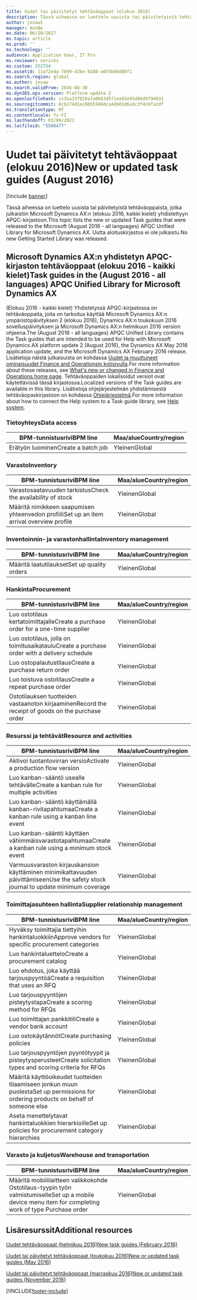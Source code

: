 ```yaml
---
title: Uudet tai päivitetyt tehtäväoppaat (elokuu 2016)
description: Tässä aiheessa on luettelo uusista tai päivitetyistä tehtäväoppaista, jotka julkaistiin Microsoft Dynamics AX:n (elokuu 2016, kaikki kielet) yhdistettyyn APQC-kirjastoon. Uutta aloituskirjastoa ei ole julkaistu.
author: josaw1
manager: AnnBe
ms.date: 06/20/2017
ms.topic: article
ms.prod: ''
ms.technology: ''
audience: Application User, IT Pro
ms.reviewer: sericks
ms.custom: 252754
ms.assetid: 11a72e4a-7899-42be-b180-a0f4b86d88f1
ms.search.region: global
ms.author: josaw
ms.search.validFrom: 2016-08-30
ms.dyn365.ops.version: Platform update 2
ms.openlocfilehash: cc31a15f020a7a0bb3d5f1ea92e95d86d9794931
ms.sourcegitcommit: 6cb174d1ec8b55946dca4db03d6a3c3f4c6fa2df
ms.translationtype: HT
ms.contentlocale: fi-FI
ms.lasthandoff: 03/09/2021
ms.locfileid: "5566477"
---
```

# <a name="new-or-updated-task-guides-august-2016"></a><span data-ttu-id="c61d9-104">Uudet tai päivitetyt tehtäväoppaat (elokuu 2016)</span><span class="sxs-lookup"><span data-stu-id="c61d9-104">New or updated task guides (August 2016)</span></span>

[!include [banner](../includes/banner.md)]

<span data-ttu-id="c61d9-105">Tässä aiheessa on luettelo uusista tai päivitetyistä tehtäväoppaista, jotka julkaistiin Microsoft Dynamics AX:n (elokuu 2016, kaikki kielet) yhdistettyyn APQC-kirjastoon.</span><span class="sxs-lookup"><span data-stu-id="c61d9-105">This topic lists the new or updated Task guides that were released to the Microsoft (August 2016 - all languages) APQC Unified Library for Microsoft Dynamics AX.</span></span> <span data-ttu-id="c61d9-106">Uutta aloituskirjastoa ei ole julkaistu.</span><span class="sxs-lookup"><span data-stu-id="c61d9-106">No new Getting Started Library was released.</span></span>

## <a name="task-guides-in-the-august-2016---all-languages-apqc-unified-library-for-microsoft-dynamics-ax"></a><span data-ttu-id="c61d9-107">Microsoft Dynamics AX:n yhdistetyn APQC-kirjaston tehtäväoppaat (elokuu 2016 - kaikki kielet)</span><span class="sxs-lookup"><span data-stu-id="c61d9-107">Task guides in the (August 2016 - all languages) APQC Unified Library for Microsoft Dynamics AX</span></span>

<span data-ttu-id="c61d9-108">(Elokuu 2016 - kaikki kielet) Yhdistetyssä APQC-kirjastossa on tehtäväoppaita, joita on tarkoitus käyttää Microsoft Dynamics AX:n ympäristöpäivityksen 2 (elokuu 2016), Dynamics AX:n toukokuun 2016 sovelluspäivityksen ja Microsoft Dynamics AX:n helmikuun 2016 version ohjeena.</span><span class="sxs-lookup"><span data-stu-id="c61d9-108">The (August 2016 - all languages) APQC Unified Library contains the Task guides that are intended to be used for Help with Microsoft Dynamics AX platform update 2 (August 2016), the Dynamics AX May 2016 application update, and the Microsoft Dynamics AX February 2016 release.</span></span> <span data-ttu-id="c61d9-109">Lisätietoja näistä julkaisuista on kohdassa [Uudet ja muuttuneet ominaisuudet Finance and Operationsin kotisivulla](whats-new-changed.md).</span><span class="sxs-lookup"><span data-stu-id="c61d9-109">For more information about these releases, see [What's new or changed in Finance and Operations home page](whats-new-changed.md).</span></span> <span data-ttu-id="c61d9-110">Tehtäväoppaiden lokalisoidut versiot ovat käytettävissä tässä kirjastossa.</span><span class="sxs-lookup"><span data-stu-id="c61d9-110">Localized versions of the Task guides are available in this library.</span></span> <span data-ttu-id="c61d9-111">Lisätietoja ohjejärjestelmän yhdistämisestä tehtäväopaskirjastoon on kohdassa [Ohjejärjestelmä](help-overview.md).</span><span class="sxs-lookup"><span data-stu-id="c61d9-111">For more information about how to connect the Help system to a Task guide library, see [Help system](help-overview.md).</span></span>

### <a name="data-access"></a><span data-ttu-id="c61d9-112">Tietoyhteys</span><span class="sxs-lookup"><span data-stu-id="c61d9-112">Data access</span></span>

| <span data-ttu-id="c61d9-113">BPM-tunnistusrivi</span><span class="sxs-lookup"><span data-stu-id="c61d9-113">BPM line</span></span>           | <span data-ttu-id="c61d9-114">Maa/alue</span><span class="sxs-lookup"><span data-stu-id="c61d9-114">Country/region</span></span> |
|--------------------|----------------|
| <span data-ttu-id="c61d9-115">Erätyön luominen</span><span class="sxs-lookup"><span data-stu-id="c61d9-115">Create a batch job</span></span> | <span data-ttu-id="c61d9-116">Yleinen</span><span class="sxs-lookup"><span data-stu-id="c61d9-116">Global</span></span>         |

### <a name="inventory"></a><span data-ttu-id="c61d9-117">Varasto</span><span class="sxs-lookup"><span data-stu-id="c61d9-117">Inventory</span></span>

| <span data-ttu-id="c61d9-118">BPM-tunnistusrivi</span><span class="sxs-lookup"><span data-stu-id="c61d9-118">BPM line</span></span>                                | <span data-ttu-id="c61d9-119">Maa/alue</span><span class="sxs-lookup"><span data-stu-id="c61d9-119">Country/region</span></span> |
|-----------------------------------------|----------------|
| <span data-ttu-id="c61d9-120">Varastosaatavuuden tarkistus</span><span class="sxs-lookup"><span data-stu-id="c61d9-120">Check the availability of stock</span></span>         | <span data-ttu-id="c61d9-121">Yleinen</span><span class="sxs-lookup"><span data-stu-id="c61d9-121">Global</span></span>         |
| <span data-ttu-id="c61d9-122">Määritä nimikkeen saapumisen yhteenvedon profiili</span><span class="sxs-lookup"><span data-stu-id="c61d9-122">Set up an item arrival overview profile</span></span> | <span data-ttu-id="c61d9-123">Yleinen</span><span class="sxs-lookup"><span data-stu-id="c61d9-123">Global</span></span>         |

### <a name="inventory-management"></a><span data-ttu-id="c61d9-124">Inventoinnin- ja varastonhallinta</span><span class="sxs-lookup"><span data-stu-id="c61d9-124">Inventory management</span></span>

| <span data-ttu-id="c61d9-125">BPM-tunnistusrivi</span><span class="sxs-lookup"><span data-stu-id="c61d9-125">BPM line</span></span>              | <span data-ttu-id="c61d9-126">Maa/alue</span><span class="sxs-lookup"><span data-stu-id="c61d9-126">Country/region</span></span> |
|-----------------------|----------------|
| <span data-ttu-id="c61d9-127">Määritä laatutilaukset</span><span class="sxs-lookup"><span data-stu-id="c61d9-127">Set up quality orders</span></span> | <span data-ttu-id="c61d9-128">Yleinen</span><span class="sxs-lookup"><span data-stu-id="c61d9-128">Global</span></span>         |

### <a name="procurement"></a><span data-ttu-id="c61d9-129">Hankinta</span><span class="sxs-lookup"><span data-stu-id="c61d9-129">Procurement</span></span>

| <span data-ttu-id="c61d9-130">BPM-tunnistusrivi</span><span class="sxs-lookup"><span data-stu-id="c61d9-130">BPM line</span></span>                                          | <span data-ttu-id="c61d9-131">Maa/alue</span><span class="sxs-lookup"><span data-stu-id="c61d9-131">Country/region</span></span> |
|---------------------------------------------------|----------------|
| <span data-ttu-id="c61d9-132">Luo ostotilaus kertatoimittajalle</span><span class="sxs-lookup"><span data-stu-id="c61d9-132">Create a purchase order for a one-time supplier</span></span>   | <span data-ttu-id="c61d9-133">Yleinen</span><span class="sxs-lookup"><span data-stu-id="c61d9-133">Global</span></span>         |
| <span data-ttu-id="c61d9-134">Luo ostotilaus, jolla on toimitusaikataulu</span><span class="sxs-lookup"><span data-stu-id="c61d9-134">Create a purchase order with a delivery schedule</span></span>  | <span data-ttu-id="c61d9-135">Yleinen</span><span class="sxs-lookup"><span data-stu-id="c61d9-135">Global</span></span>         |
| <span data-ttu-id="c61d9-136">Luo ostopalautustilaus</span><span class="sxs-lookup"><span data-stu-id="c61d9-136">Create a purchase return order</span></span>                    | <span data-ttu-id="c61d9-137">Yleinen</span><span class="sxs-lookup"><span data-stu-id="c61d9-137">Global</span></span>         |
| <span data-ttu-id="c61d9-138">Luo toistuva ostotilaus</span><span class="sxs-lookup"><span data-stu-id="c61d9-138">Create a repeat purchase order</span></span>                    | <span data-ttu-id="c61d9-139">Yleinen</span><span class="sxs-lookup"><span data-stu-id="c61d9-139">Global</span></span>         |
| <span data-ttu-id="c61d9-140">Ostotilauksen tuotteiden vastaanoton kirjaaminen</span><span class="sxs-lookup"><span data-stu-id="c61d9-140">Record the receipt of goods on the purchase order</span></span> | <span data-ttu-id="c61d9-141">Yleinen</span><span class="sxs-lookup"><span data-stu-id="c61d9-141">Global</span></span>         |

### <a name="resource-and-activities"></a><span data-ttu-id="c61d9-142">Resurssi ja tehtävät</span><span class="sxs-lookup"><span data-stu-id="c61d9-142">Resource and activities</span></span>

| <span data-ttu-id="c61d9-143">BPM-tunnistusrivi</span><span class="sxs-lookup"><span data-stu-id="c61d9-143">BPM line</span></span>                                                | <span data-ttu-id="c61d9-144">Maa/alue</span><span class="sxs-lookup"><span data-stu-id="c61d9-144">Country/region</span></span> |
|---------------------------------------------------------|----------------|
| <span data-ttu-id="c61d9-145">Aktivoi tuotantovirran versio</span><span class="sxs-lookup"><span data-stu-id="c61d9-145">Activate a production flow version</span></span>                      | <span data-ttu-id="c61d9-146">Yleinen</span><span class="sxs-lookup"><span data-stu-id="c61d9-146">Global</span></span>         |
| <span data-ttu-id="c61d9-147">Luo kanban-sääntö usealle tehtävälle</span><span class="sxs-lookup"><span data-stu-id="c61d9-147">Create a kanban rule for multiple activities</span></span>            | <span data-ttu-id="c61d9-148">Yleinen</span><span class="sxs-lookup"><span data-stu-id="c61d9-148">Global</span></span>         |
| <span data-ttu-id="c61d9-149">Luo kanban-sääntö käyttämällä kanban-rivitapahtumaa</span><span class="sxs-lookup"><span data-stu-id="c61d9-149">Create a kanban rule using a kanban line event</span></span>          | <span data-ttu-id="c61d9-150">Yleinen</span><span class="sxs-lookup"><span data-stu-id="c61d9-150">Global</span></span>         |
| <span data-ttu-id="c61d9-151">Luo kanban-sääntö käyttäen vähimmäisvarastotapahtumaa</span><span class="sxs-lookup"><span data-stu-id="c61d9-151">Create a kanban rule using a minimum stock event</span></span>        | <span data-ttu-id="c61d9-152">Yleinen</span><span class="sxs-lookup"><span data-stu-id="c61d9-152">Global</span></span>         |
| <span data-ttu-id="c61d9-153">Varmuusvaraston kirjauskansion käyttäminen minimikattavuuden päivittämiseen</span><span class="sxs-lookup"><span data-stu-id="c61d9-153">Use the safety stock journal to update minimum coverage</span></span> | <span data-ttu-id="c61d9-154">Yleinen</span><span class="sxs-lookup"><span data-stu-id="c61d9-154">Global</span></span>         |

### <a name="supplier-relationship-management"></a><span data-ttu-id="c61d9-155">Toimittajasuhteen hallinta</span><span class="sxs-lookup"><span data-stu-id="c61d9-155">Supplier relationship management</span></span>

| <span data-ttu-id="c61d9-156">BPM-tunnistusrivi</span><span class="sxs-lookup"><span data-stu-id="c61d9-156">BPM line</span></span>                                                           | <span data-ttu-id="c61d9-157">Maa/alue</span><span class="sxs-lookup"><span data-stu-id="c61d9-157">Country/region</span></span> |
|--------------------------------------------------------------------|----------------|
| <span data-ttu-id="c61d9-158">Hyväksy toimittajia tiettyihin hankintaluokkiin</span><span class="sxs-lookup"><span data-stu-id="c61d9-158">Approve vendors for specific procurement categories</span></span>                | <span data-ttu-id="c61d9-159">Yleinen</span><span class="sxs-lookup"><span data-stu-id="c61d9-159">Global</span></span>         |
| <span data-ttu-id="c61d9-160">Luo hankintaluettelo</span><span class="sxs-lookup"><span data-stu-id="c61d9-160">Create a procurement catalog</span></span>                                       | <span data-ttu-id="c61d9-161">Yleinen</span><span class="sxs-lookup"><span data-stu-id="c61d9-161">Global</span></span>         |
| <span data-ttu-id="c61d9-162">Luo ehdotus, joka käyttää tarjouspyyntöä</span><span class="sxs-lookup"><span data-stu-id="c61d9-162">Create a requisition that uses an RFQ</span></span>                              | <span data-ttu-id="c61d9-163">Yleinen</span><span class="sxs-lookup"><span data-stu-id="c61d9-163">Global</span></span>         |
| <span data-ttu-id="c61d9-164">Luo tarjouspyyntöjen pisteytystapa</span><span class="sxs-lookup"><span data-stu-id="c61d9-164">Create a scoring method for RFQs</span></span>                                   | <span data-ttu-id="c61d9-165">Yleinen</span><span class="sxs-lookup"><span data-stu-id="c61d9-165">Global</span></span>         |
| <span data-ttu-id="c61d9-166">Luo toimittajan pankkitili</span><span class="sxs-lookup"><span data-stu-id="c61d9-166">Create a vendor bank account</span></span>                                       | <span data-ttu-id="c61d9-167">Yleinen</span><span class="sxs-lookup"><span data-stu-id="c61d9-167">Global</span></span>         |
| <span data-ttu-id="c61d9-168">Luo ostokäytännöt</span><span class="sxs-lookup"><span data-stu-id="c61d9-168">Create purchasing policies</span></span>                                         | <span data-ttu-id="c61d9-169">Yleinen</span><span class="sxs-lookup"><span data-stu-id="c61d9-169">Global</span></span>         |
| <span data-ttu-id="c61d9-170">Luo tarjouspyyntöjen pyyntötyypit ja pisteytysperusteet</span><span class="sxs-lookup"><span data-stu-id="c61d9-170">Create solicitation types and scoring criteria for RFQs</span></span>            | <span data-ttu-id="c61d9-171">Yleinen</span><span class="sxs-lookup"><span data-stu-id="c61d9-171">Global</span></span>         |
| <span data-ttu-id="c61d9-172">Määritä käyttöoikeudet tuotteiden tilaamiseen jonkun muun puolesta</span><span class="sxs-lookup"><span data-stu-id="c61d9-172">Set up permissions for ordering products on behalf of someone else</span></span> | <span data-ttu-id="c61d9-173">Yleinen</span><span class="sxs-lookup"><span data-stu-id="c61d9-173">Global</span></span>         |
| <span data-ttu-id="c61d9-174">Aseta menettelytavat hankintaluokkien hierarkioille</span><span class="sxs-lookup"><span data-stu-id="c61d9-174">Set up policies for procurement category hierarchies</span></span>               | <span data-ttu-id="c61d9-175">Yleinen</span><span class="sxs-lookup"><span data-stu-id="c61d9-175">Global</span></span>         |

### <a name="warehouse-and-transportation"></a><span data-ttu-id="c61d9-176">Varasto ja kuljetus</span><span class="sxs-lookup"><span data-stu-id="c61d9-176">Warehouse and transportation</span></span>

| <span data-ttu-id="c61d9-177">BPM-tunnistusrivi</span><span class="sxs-lookup"><span data-stu-id="c61d9-177">BPM line</span></span>                                                                    | <span data-ttu-id="c61d9-178">Maa/alue</span><span class="sxs-lookup"><span data-stu-id="c61d9-178">Country/region</span></span> |
|-----------------------------------------------------------------------------|----------------|
| <span data-ttu-id="c61d9-179">Määritä mobiililaitteen valikkokohde Ostotilaus-tyypin työn valmistumiselle</span><span class="sxs-lookup"><span data-stu-id="c61d9-179">Set up a mobile device menu item for completing work of type Purchase order</span></span> | <span data-ttu-id="c61d9-180">Yleinen</span><span class="sxs-lookup"><span data-stu-id="c61d9-180">Global</span></span>         |

## <a name="additional-resources"></a><span data-ttu-id="c61d9-181">Lisäresurssit</span><span class="sxs-lookup"><span data-stu-id="c61d9-181">Additional resources</span></span>

[<span data-ttu-id="c61d9-182">Uudet tehtäväoppaat (helmikuu 2016)</span><span class="sxs-lookup"><span data-stu-id="c61d9-182">New task guides (February 2016)</span></span>](new-task-guides-available-february-2016.md)

[<span data-ttu-id="c61d9-183">Uudet tai päivitetyt tehtäväoppaat (toukokuu 2016)</span><span class="sxs-lookup"><span data-stu-id="c61d9-183">New or updated task guides (May 2016)</span></span>](new-updated-task-guides-available-may-2016.md)

[<span data-ttu-id="c61d9-184">Uudet tai päivitetyt tehtäväoppaat (marraskuu 2016)</span><span class="sxs-lookup"><span data-stu-id="c61d9-184">New or updated task guides (November 2016)</span></span>](new-task-guides-november-2016.md)


[!INCLUDE[footer-include](../../../includes/footer-banner.md)]